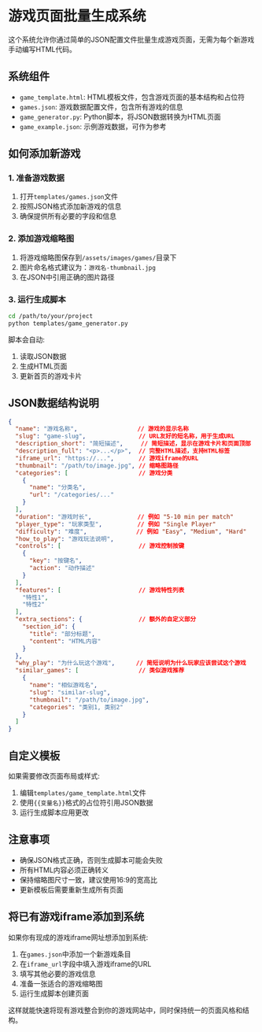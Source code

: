 # 游戏页面批量生成系统

这个系统允许你通过简单的JSON配置文件批量生成游戏页面，无需为每个新游戏手动编写HTML代码。

## 系统组件

- `game_template.html`: HTML模板文件，包含游戏页面的基本结构和占位符
- `games.json`: 游戏数据配置文件，包含所有游戏的信息
- `game_generator.py`: Python脚本，将JSON数据转换为HTML页面
- `game_example.json`: 示例游戏数据，可作为参考

## 如何添加新游戏

### 1. 准备游戏数据

1. 打开`templates/games.json`文件
2. 按照JSON格式添加新游戏的信息
3. 确保提供所有必要的字段和信息

### 2. 添加游戏缩略图

1. 将游戏缩略图保存到`/assets/images/games/`目录下
2. 图片命名格式建议为：`游戏名-thumbnail.jpg`
3. 在JSON中引用正确的图片路径

### 3. 运行生成脚本

```bash
cd /path/to/your/project
python templates/game_generator.py
```

脚本会自动:
1. 读取JSON数据
2. 生成HTML页面
3. 更新首页的游戏卡片

## JSON数据结构说明

```json
{
  "name": "游戏名称",                 // 游戏的显示名称
  "slug": "game-slug",               // URL友好的短名称，用于生成URL
  "description_short": "简短描述",     // 简短描述，显示在游戏卡片和页面顶部
  "description_full": "<p>...</p>",  // 完整HTML描述，支持HTML标签
  "iframe_url": "https://...",       // 游戏iframe的URL
  "thumbnail": "/path/to/image.jpg", // 缩略图路径
  "categories": [                    // 游戏分类
    {
      "name": "分类名",
      "url": "/categories/..."
    }
  ],
  "duration": "游戏时长",             // 例如 "5-10 min per match"
  "player_type": "玩家类型",          // 例如 "Single Player"
  "difficulty": "难度",              // 例如 "Easy", "Medium", "Hard"
  "how_to_play": "游戏玩法说明",
  "controls": [                      // 游戏控制按键
    {
      "key": "按键名",
      "action": "动作描述"
    }
  ],
  "features": [                      // 游戏特性列表
    "特性1",
    "特性2"
  ],
  "extra_sections": {                // 额外的自定义部分
    "section_id": {
      "title": "部分标题",
      "content": "HTML内容"
    }
  },
  "why_play": "为什么玩这个游戏",      // 简短说明为什么玩家应该尝试这个游戏
  "similar_games": [                 // 类似游戏推荐
    {
      "name": "相似游戏名",
      "slug": "similar-slug",
      "thumbnail": "/path/to/image.jpg",
      "categories": "类别1, 类别2"
    }
  ]
}
```

## 自定义模板

如果需要修改页面布局或样式:

1. 编辑`templates/game_template.html`文件
2. 使用`{{变量名}}`格式的占位符引用JSON数据
3. 运行生成脚本应用更改

## 注意事项

- 确保JSON格式正确，否则生成脚本可能会失败
- 所有HTML内容必须正确转义
- 保持缩略图尺寸一致，建议使用16:9的宽高比
- 更新模板后需要重新生成所有页面

## 将已有游戏iframe添加到系统

如果你有现成的游戏iframe网址想添加到系统:

1. 在`games.json`中添加一个新游戏条目
2. 在`iframe_url`字段中填入游戏iframe的URL
3. 填写其他必要的游戏信息
4. 准备一张适合的游戏缩略图
5. 运行生成脚本创建页面

这样就能快速将现有游戏整合到你的游戏网站中，同时保持统一的页面风格和结构。 